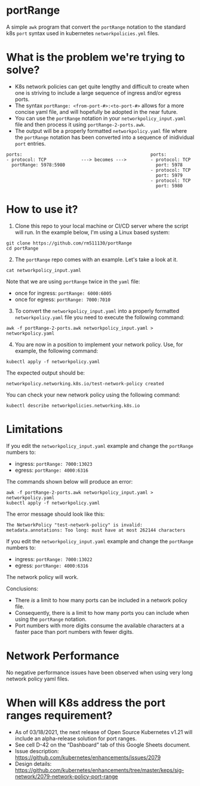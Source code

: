 # portRange
A simple `awk` program that convert the `portRange` notation to the standard k8s `port` syntax used in kubernetes `networkpolicies.yml` files.

# What is the problem we're trying to solve?
- K8s network policies can get quite lengthy and difficult to create when one is striving to include a large sequence of ingress and/or egress ports. 
- The syntax `portRange: <from-port-#>:<to-port-#>` allows for a more concise yaml file, and will hopefully be adopted in the near future.
- You can use the `portRange` notation in your `networkpolicy_input.yaml` file and then process it using `portRange-2-ports.awk`.
- The output will be a properly formatted `networkpolicy.yaml` file where the `portRange` notation has been converted into a sequence of inidividual `port` entries.

```
ports:                                                ports:
- protocol: TCP             ---> becomes --->         - protocol: TCP
  portRange: 5978:5980                                  port: 5978
                                                      - protocol: TCP
                                                        port: 5979
                                                      - protocol: TCP
                                                        port: 5980
```         

# How to use it?

1. Clone this repo to your local machine or CI/CD server where the script will run. In the example below, I'm using a Linux based system:

```
git clone https://github.com/rm511130/portRange
cd portRange
```

2. The `portRange` repo comes with an example. Let's take a look at it.

```
cat networkpolicy_input.yaml
```

Note that we are using `portRange` twice in the `yaml` file: 
- once for ingress: `portRange: 6000:6005`
- once for egress:  `portRange: 7000:7010`

3. To convert the `networkpolicy_input.yaml` into a properly formatted `networkpolicy.yaml` file you need to execute the following command:

```
awk -f portRange-2-ports.awk networkpolicy_input.yaml > networkpolicy.yaml
```

4. You are now in a position to implement your network policy. Use, for example, the following command:

```
kubectl apply -f networkpolicy.yaml 
```
The expected output should be:
```
networkpolicy.networking.k8s.io/test-network-policy created
```

You can check your new network policy using the following command:

```
kubectl describe networkpolicies.networking.k8s.io
```

# Limitations

If you edit the `networkpolicy_input.yaml` example and change the `portRange` numbers to:

- ingress: `portRange: 7000:13023`
- egress:  `portRange: 4000:6316`

The commands shown below will produce an error:

```
awk -f portRange-2-ports.awk networkpolicy_input.yaml > networkpolicy.yaml
kubectl apply -f networkpolicy.yaml 
```

The error message should look like this:

```
The NetworkPolicy "test-network-policy" is invalid: metadata.annotations: Too long: must have at most 262144 characters
```

If you edit the `networkpolicy_input.yaml` example and change the `portRange` numbers to:

- ingress: `portRange: 7000:13022`
- egress:  `portRange: 4000:6316`

The network policy will work.

Conclusions: 
- There _is_ a limit to how many ports can be included in a network policy file. 
- Consequently, there is a limit to how many ports you can include when using the `portRange` notation.
- Port numbers with more digits consume the available characters at a faster pace than port numbers with fewer digits.


# Network Performance

No negative performance issues have been observed when using very long network policy yaml files.

# When will K8s address the port ranges requirement?

- As of 03/18/2021, the next release of Open Source Kubernetes v1.21 will include an alpha-release solution for port ranges.
- See cell D-42 on the “Dashboard” tab of this Google Sheets document.
- Issue description: https://github.com/kubernetes/enhancements/issues/2079
- Design details: https://github.com/kubernetes/enhancements/tree/master/keps/sig-network/2079-network-policy-port-range  








